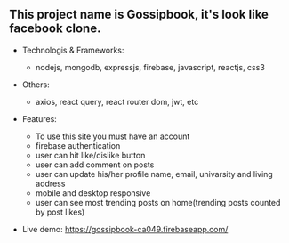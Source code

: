 ## This project name is Gossipbook, it's look like facebook clone.
* Technologis & Frameworks:
    * nodejs, mongodb, expressjs, firebase, javascript, reactjs, css3
* Others:
    * axios, react query, react router dom, jwt, etc
* Features:
    * To use this site you must have an account
    * firebase authentication
    * user can hit like/dislike button
    * user can add comment on posts
    * user can update his/her profile name, email, univarsity and living address
    * mobile and desktop responsive
    * user can see most trending posts on home(trending posts counted by post likes)

* Live demo: https://gossipbook-ca049.firebaseapp.com/ 